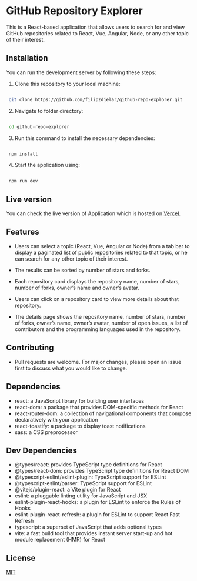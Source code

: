 # GitHub Repository Explorer

This is a React-based application that allows users to search for and view GitHub repositories related to React, Vue, Angular, Node, or any other topic of their interest.

## Installation

You can run the development server by following these steps:

1. Clone this repository to your local machine:

```bash

 git clone https://github.com/filipzdjelar/github-repo-explorer.git


```

2. Navigate to folder directory:

```bash

 cd github-repo-explorer


```

3. Run this command to install the necessary dependencies:

```bash

 npm install


```

4. Start the application using:

```bash

 npm run dev


```

## Live version

You can check the live version of Application which is hosted on
[Vercel](https://github-repo-explorer-dun.vercel.app/).

## Features

- Users can select a topic (React, Vue, Angular or Node) from a tab bar to display a paginated list of public repositories related to that topic, or he can search for any other topic of their interest.

- The results can be sorted by number of stars and forks.
- Each repository card displays the repository name, number of stars, number of forks, owner’s name and owner’s avatar.
- Users can click on a repository card to view more details about that repository.
- The details page shows the repository name, number of stars, number of forks, owner’s name, owner’s avatar, number of open issues, a list of contributors and the programming languages used in the repository.

## Contributing

- Pull requests are welcome. For major changes, please open an issue first
  to discuss what you would like to change.

## Dependencies

- react: a JavaScript library for building user interfaces
- react-dom: a package that provides DOM-specific methods for React
- react-router-dom: a collection of navigational components that compose declaratively with your application
- react-toastify: a package to display toast notifications
- sass: a CSS preprocessor

## Dev Dependencies

- @types/react: provides TypeScript type definitions for React
- @types/react-dom: provides TypeScript type definitions for React DOM
- @typescript-eslint/eslint-plugin: TypeScript support for ESLint
- @typescript-eslint/parser: TypeScript support for ESLint
- @vitejs/plugin-react: a Vite plugin for React
- eslint: a pluggable linting utility for JavaScript and JSX
- eslint-plugin-react-hooks: a plugin for ESLint to enforce the Rules of Hooks
- eslint-plugin-react-refresh: a plugin for ESLint to support React Fast Refresh
- typescript: a superset of JavaScript that adds optional types
- vite: a fast build tool that provides instant server start-up and hot module replacement (HMR) for React

## License

[MIT](https://choosealicense.com/licenses/mit/)
